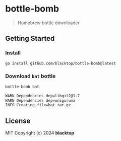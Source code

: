 # bottle-bomb

> Homebrew bottle downloader

## Getting Started

### Install

```bash
go install github.com/blacktop/bottle-bomb@latest
```

### Download `bat` bottle

```bash
bottle-bomb bat
```

```bash
WARN Dependencies dep=libgit2@1.7
WARN Dependencies dep=oniguruma
INFO Creating file=bat.tar.gz
```

## License

MIT Copyright (c) 2024 **blacktop**